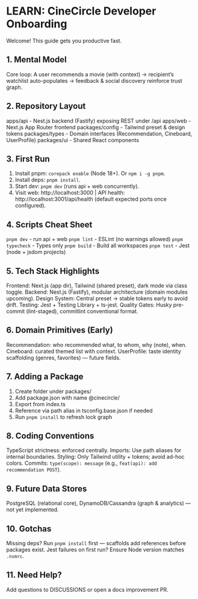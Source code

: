 # LEARN: CineCircle Developer Onboarding

Welcome! This guide gets you productive fast.

## 1. Mental Model

Core loop: A user recommends a movie (with context) -> recipient’s watchlist auto-populates -> feedback & social discovery reinforce trust graph.

## 2. Repository Layout

apps/api - Nest.js backend (Fastify) exposing REST under /api
apps/web - Next.js App Router frontend
packages/config - Tailwind preset & design tokens
packages/types - Domain interfaces (Recommendation, Cineboard, UserProfile)
packages/ui - Shared React components

## 3. First Run

1. Install pnpm: `corepack enable` (Node 18+). Or `npm i -g pnpm`.
2. Install deps: `pnpm install`.
3. Start dev: `pnpm dev` (runs api + web concurrently).
4. Visit web: http://localhost:3000 | API health: http://localhost:3001/api/health (default expected ports once configured).

## 4. Scripts Cheat Sheet

`pnpm dev` - run api + web
`pnpm lint` - ESLint (no warnings allowed)
`pnpm typecheck` - Types only
`pnpm build` - Build all workspaces
`pnpm test` - Jest (node + jsdom projects)

## 5. Tech Stack Highlights

Frontend: Next.js (app dir), Tailwind (shared preset), dark mode via class toggle.
Backend: Nest.js (Fastify), modular architecture (domain modules upcoming).
Design System: Central preset -> stable tokens early to avoid drift.
Testing: Jest + Testing Library + ts-jest.
Quality Gates: Husky pre-commit (lint-staged), commitlint conventional format.

## 6. Domain Primitives (Early)

Recommendation: who recommended what, to whom, why (note), when.
Cineboard: curated themed list with context.
UserProfile: taste identity scaffolding (genres, favorites) — future fields.

## 7. Adding a Package

1. Create folder under packages/
2. Add package.json with name @cinecircle/<pkg>
3. Export from index.ts
4. Reference via path alias in tsconfig.base.json if needed
5. Run `pnpm install` to refresh lock graph

## 8. Coding Conventions

TypeScript strictness: enforced centrally.
Imports: Use path aliases for internal boundaries.
Styling: Only Tailwind utility + tokens; avoid ad-hoc colors.
Commits: `type(scope): message` (e.g., `feat(api): add recommendation POST`).

## 9. Future Data Stores

PostgreSQL (relational core), DynamoDB/Cassandra (graph & analytics) — not yet implemented.

## 10. Gotchas

Missing deps? Run `pnpm install` first — scaffolds add references before packages exist.
Jest failures on first run? Ensure Node version matches `.nvmrc`.

## 11. Need Help?

Add questions to DISCUSSIONS or open a docs improvement PR.
